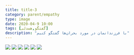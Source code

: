 ```yaml
---
title: title-3
category: parent/empathy
type: image
date: 2020-04-9 10:00
tags: [گفتگو,همدلی]
description: "با فرزندانمان در مورد بحران‌ها گفتگو کنیم"
---
```


![](../../static/images/talk-children-corona-1.webp)
![](../../static/images/talk-children-corona-2.webp)
![](../../static/images/talk-children-corona-3.webp)
![](../../static/images/talk-children-corona-4.webp)
![](../../static/images/talk-children-corona-5.webp)
![](../../static/images/talk-children-corona-6.webp)